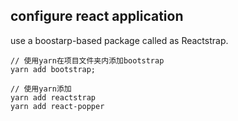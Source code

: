## configure react application
use a boostarp-based package called as Reactstrap.

```yarn
// 使用yarn在项目文件夹内添加bootstrap
yarn add bootstrap;

// 使用yarn添加
yarn add reactstrap
yarn add react-popper


```